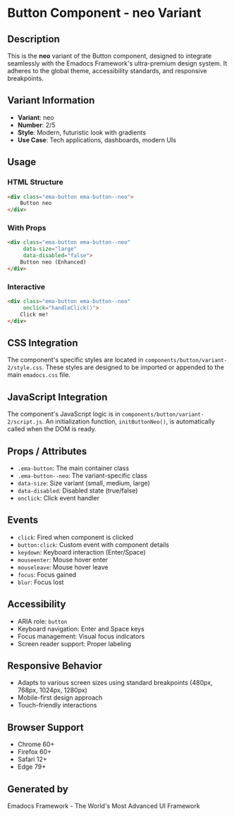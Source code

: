 # Button Component - neo Variant

## Description
This is the **neo** variant of the Button component, designed to integrate seamlessly with the Emadocs Framework's ultra-premium design system. It adheres to the global theme, accessibility standards, and responsive breakpoints.

## Variant Information
- **Variant**: neo
- **Number**: 2/5
- **Style**: Modern, futuristic look with gradients
- **Use Case**: Tech applications, dashboards, modern UIs

## Usage

### HTML Structure
```html
<div class="ema-button ema-button--neo">
    Button neo
</div>
```

### With Props
```html
<div class="ema-button ema-button--neo" 
     data-size="large" 
     data-disabled="false">
    Button neo (Enhanced)
</div>
```

### Interactive
```html
<div class="ema-button ema-button--neo" 
     onclick="handleClick()">
    Click me!
</div>
```

## CSS Integration
The component's specific styles are located in `components/button/variant-2/style.css`. These styles are designed to be imported or appended to the main `emadocs.css` file.

## JavaScript Integration
The component's JavaScript logic is in `components/button/variant-2/script.js`. An initialization function, `initButtonNeo()`, is automatically called when the DOM is ready.

## Props / Attributes
- `.ema-button`: The main container class
- `.ema-button--neo`: The variant-specific class
- `data-size`: Size variant (small, medium, large)
- `data-disabled`: Disabled state (true/false)
- `onclick`: Click event handler

## Events
- `click`: Fired when component is clicked
- `button:click`: Custom event with component details
- `keydown`: Keyboard interaction (Enter/Space)
- `mouseenter`: Mouse hover enter
- `mouseleave`: Mouse hover leave
- `focus`: Focus gained
- `blur`: Focus lost

## Accessibility
- ARIA role: `button`
- Keyboard navigation: Enter and Space keys
- Focus management: Visual focus indicators
- Screen reader support: Proper labeling

## Responsive Behavior
- Adapts to various screen sizes using standard breakpoints (480px, 768px, 1024px, 1280px)
- Mobile-first design approach
- Touch-friendly interactions

## Browser Support
- Chrome 60+
- Firefox 60+
- Safari 12+
- Edge 79+

## Generated by
Emadocs Framework - The World's Most Advanced UI Framework
